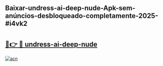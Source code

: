 ## Baixar-undress-ai-deep-nude-Apk-sem-anúncios-desbloqueado-completamente-2025-#i4vk2

# <h2><a href="https://ainizakaria.my?title=undress-ai-deep-nude&ref=20M">🔗👉 🔴 undress-ai-deep-nude</a></h2>

[![acn](https://github.com/user-attachments/assets/0f9c940e-d8b0-45ae-aac7-cd30a18b3e1c)](https://ainizakaria.my?title=undress-ai-deep-nude&ref=20M)

